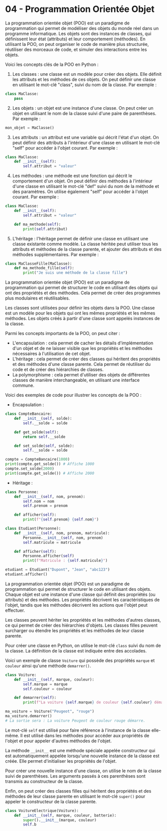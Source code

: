 # 04 - Programmation Orientée Objet

La programmation orientée objet (POO) est un paradigme de programmation qui permet de modéliser des objets du monde réel dans un programme informatique. Les objets sont des instances de classes, qui définissent leur état (attributs) et leur comportement (méthodes). En utilisant la POO, on peut organiser le code de manière plus structurée, réutiliser des morceaux de code, et simuler des interactions entre les objets.

Voici les concepts clés de la POO en Python :

1. Les classes : une classe est un modèle pour créer des objets. Elle définit les attributs et les méthodes de ces objets. On peut définir une classe en utilisant le mot-clé "class", suivi du nom de la classe. Par exemple :

```python
class MaClasse:
    pass
```

2. Les objets : un objet est une instance d'une classe. On peut créer un objet en utilisant le nom de la classe suivi d'une paire de parenthèses. Par exemple :

```python
mon_objet = MaClasse()
```

3. Les attributs : un attribut est une variable qui décrit l'état d'un objet. On peut définir des attributs à l'intérieur d'une classe en utilisant le mot-clé "self" pour accéder à l'objet courant. Par exemple :

```python
class MaClasse:
    def __init__(self):
        self.attribut = "valeur"
```

4. Les méthodes : une méthode est une fonction qui décrit le comportement d'un objet. On peut définir des méthodes à l'intérieur d'une classe en utilisant le mot-clé "def" suivi du nom de la méthode et des paramètres. On utilise également "self" pour accéder à l'objet courant. Par exemple :

```python
class MaClasse:
    def __init__(self):
        self.attribut = "valeur"

    def ma_methode(self):
        print(self.attribut)
```

5. L'héritage : l'héritage permet de définir une classe en utilisant une classe existante comme modèle. La classe héritée peut utiliser tous les attributs et méthodes de la classe parente, et ajouter des attributs et des méthodes supplémentaires. Par exemple :

```python
class MaClasseFille(MaClasse):
    def ma_methode_fille(self):
        print("Je suis une méthode de la classe fille")
```

La programmation orientée objet (POO) est un paradigme de programmation qui permet de structurer le code en utilisant des objets qui ont des propriétés et des méthodes. Cela permet de créer des programmes plus modulaires et réutilisables.

Les classes sont utilisées pour définir les objets dans la POO. Une classe est un modèle pour les objets qui ont les mêmes propriétés et les mêmes méthodes. Les objets créés à partir d'une classe sont appelés instances de la classe.

Parmi les concepts importants de la POO, on peut citer :

* L'encapsulation : cela permet de cacher les détails d'implémentation d'un objet et de ne laisser visible que les propriétés et les méthodes nécessaires à l'utilisation de cet objet.
* L'héritage : cela permet de créer des classes qui héritent des propriétés et des méthodes d'une classe parente. Cela permet de réutiliser du code et de créer des hiérarchies de classes.
* La polymorphisme : cela permet d'utiliser des objets de différentes classes de manière interchangeable, en utilisant une interface commune.

Voici des exemples de code pour illustrer les concepts de la POO :

* Encapsulation :

```python
class CompteBancaire:
    def __init__(self, solde):
        self.__solde = solde

    def get_solde(self):
        return self.__solde

    def set_solde(self, solde):
        self.__solde = solde

compte = CompteBancaire(1000)
print(compte.get_solde()) # Affiche 1000
compte.set_solde(2000)
print(compte.get_solde()) # Affiche 2000

```

* Héritage :

```python
class Personne:
    def __init__(self, nom, prenom):
        self.nom = nom
        self.prenom = prenom

    def afficher(self):
        print(f"{self.prenom} {self.nom}")

class Etudiant(Personne):
    def __init__(self, nom, prenom, matricule):
        Personne.__init__(self, nom, prenom)
        self.matricule = matricule

    def afficher(self):
        Personne.afficher(self)
        print(f"Matricule : {self.matricule}")

etudiant = Etudiant("Dupont", "Jean", "abc123")
etudiant.afficher()

```

La programmation orientée objet (POO) est un paradigme de programmation qui permet de structurer le code en utilisant des objets. Chaque objet est une instance d'une classe qui définit des propriétés (ou attributs) et des méthodes. Les propriétés décrivent les caractéristiques de l'objet, tandis que les méthodes décrivent les actions que l'objet peut effectuer.

Les classes peuvent hériter les propriétés et les méthodes d'autres classes, ce qui permet de créer des hiérarchies d'objets. Les classes filles peuvent surcharger ou étendre les propriétés et les méthodes de leur classe parente.

Pour créer une classe en Python, on utilise le mot-clé `class` suivi du nom de la classe. La définition de la classe est indiquée entre des accolades.

Voici un exemple de classe `Voiture` qui possède des propriétés `marque` et `couleur` ainsi qu'une méthode `demarrer()`.

```python
class Voiture:
    def __init__(self, marque, couleur):
        self.marque = marque
        self.couleur = couleur

    def demarrer(self):
        print(f"La voiture {self.marque} de couleur {self.couleur} démarre.")

ma_voiture = Voiture("Peugeot", "rouge")
ma_voiture.demarrer()
# La sortie sera : La voiture Peugeot de couleur rouge démarre.

```

Le mot-clé `self` est utilisé pour faire référence à l'instance de la classe elle-même. Il est utilisé dans les méthodes pour accéder aux propriétés de l'objet et pour appeler d'autres méthodes de l'objet.

La méthode `__init__` est une méthode spéciale appelée constructeur qui est automatiquement appelée lorsqu'une nouvelle instance de la classe est créée. Elle permet d'initialiser les propriétés de l'objet.

Pour créer une nouvelle instance d'une classe, on utilise le nom de la classe suivi de parenthèses. Les arguments passés à ces parenthèses sont transmis au constructeur de la classe.

Enfin, on peut créer des classes filles qui héritent des propriétés et des méthodes de leur classe parente en utilisant le mot-clé `super()` pour appeler le constructeur de la classe parente.

```python
class VoitureElectrique(Voiture):
    def __init__(self, marque, couleur, batterie):
        super().__init__(marque, couleur)
        self.b
```

